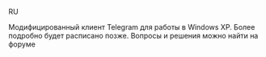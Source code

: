 RU

Модифицированный клиент Telegram для работы в Windows XP. Более подробно будет расписано позже. Вопросы и решения можно найти на форуме
